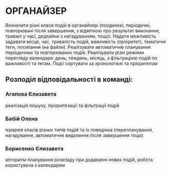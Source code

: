 # ОРГАНАЙЗЕР
Визначити різні класи подій в органайзері (поодинокі, періодичні, повторювані після завершення, з відміткою про результат виконання, тривалі у часі, дедлайни з нагадуванням, тощо). Надати можливість задавати місце, час, тривалість подій, важливість (пріоритет), тематичні теги, посилання (на файли). Реалізувати автоматичне планування періодичних та повторюваних подій. Реалізувати різні режими перегляду календаря: день, тиждень, місяць, з фільтрацією подій по важливості та тегам. Події сортувати за хронологією та пріоритетом
## Розподіл відповідальності в команді:
### Агапова Єлизавета
  реалізація пошуку, пріоритезації та фільтрації подій
### Бабій Олена
  ієрархія класів різних типів подій та їх поведінка (перепланування, нагадування, автоматичне видалення після завершення тощо)
### Борисенко Єлизавета
  алгоритм планування розкладу при додаванні нових подій, робота користувача з календарем
